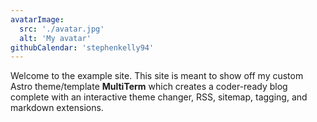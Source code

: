 ```yaml
---
avatarImage:
  src: './avatar.jpg'
  alt: 'My avatar'
githubCalendar: 'stephenkelly94'
---
```


Welcome to the example site. This site is meant to show off my custom Astro theme/template **MultiTerm** which creates a coder-ready blog complete with an interactive theme changer, RSS, sitemap, tagging, and markdown extensions.
